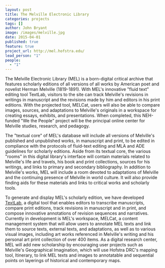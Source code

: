 ```yaml
---
layout: post
title: The Melville Electronic Library
categories: projects
tags: []
author: John Bryant
image: /images/melville.jpg
date: 2015-04-01
published: true
feature: true
project_url: http://mel.hofstra.edu/
lead_person: "1"
people:
  - "1"
---
```


The Melville Electronic Library (MEL) is a born-digital critical archive that features scholarly editions of all versions of all works by American poet and novelist Herman Melville (1819-1891). With MEL's innovative "fluid text" editing tool TextLab, visitors to the site can track Melville's revisions in writings in manuscript and the revisions made by him and editors in his print editions.  With the projected tool, MELCat, users will also be able to compare images, sources, and adaptations to Melville's originals in a workspace for creating essays, exhibits, and presentations.  When completed, this NEH-funded "We the People" project will be the principal online center for Melville studies, research, and pedagogy.

<!--more-->

The "textual core" of MEL's database will include all versions of Melville's published and unpublished works, in manuscript and print, to be edited in compliance with the protocols of fluid-text editing and MLA and ADE guidelines for scholarly editions.  Aside from its textual core, the various "rooms" in this digital library's interface will contain materials related to Melville's life and travels, his book and print collections, sources for his writings, and links to primary and secondary bibliography.  In addition to Melville's works, MEL will include a room devoted to adaptations of Melville and the continuing presence of Melville in world culture.  It will also provide finding aids for these materials and links to critical works and scholarly tools.

To generate and display MEL's scholarly edition, we have developed [TextLab](http://mel.hofstra.edu/textlab.html), a digital tool that enables editors to transcribe manuscripts, compare print editions, track revisions in manuscript and in print, and compose innovative annotations of revision sequences and narratives.  Currently in development is MEL's workspace, MELCat, a content management system that will allow users to annotate MEL texts and link them to source texts, external texts, and adaptations, as well as to various visual images, including art works referenced in Melville's writing and his personal art print collection of over 400 items.  As a digital research center, MEL will add new scholarship by encouraging user projects such as Melville's Geographical Imagination, which will use Hofstra DRC's mapping tool, Itinerary, to link MEL texts and images to annotatable and sequential points on layerings of historical and contemporary maps.

<style type="text/css">
.post-image {
	background-position: -50px -300px;
}	
</style>